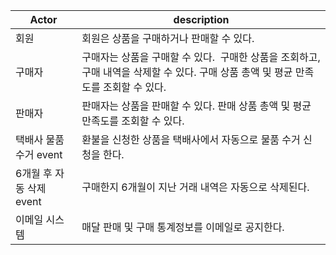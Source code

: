 Actor | description
-- | --
회원 | 회원은 상품을 구매하거나 판매할 수 있다.
구매자 | 구매자는 상품을 구매할 수 있다.  구매한 상품을 조회하고, 구매 내역을 삭제할 수 있다. 구매 상품 총액 및 평균 만족도를 조회할 수 있다.
판매자 | 판매자는 상품을 판매할 수 있다. 판매 상품 총액 및 평균 만족도를 조회할 수 있다.
택배사 물품 수거 event | 환불을 신청한 상품을 택배사에서 자동으로 물품 수거 신청을 한다.
6개월 후 자동 삭제 event | 구매한지 6개월이 지난 거래 내역은 자동으로 삭제된다.
이메일 시스템 | 매달 판매 및 구매 통계정보를 이메일로 공지한다.
